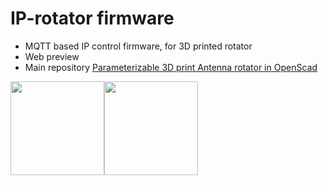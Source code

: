 # IP-rotator firmware
- MQTT based IP control firmware, for 3D printed rotator
- Web preview
- Main repository [Parameterizable 3D print Antenna rotator in OpenScad](https://github.com/ok1hra/Parameterizable-3D-print-Antenna-rotator-in-OpenScad)

<img src="https://raw.githubusercontent.com/ok1hra/IP-rotator/main/ajax-server.png" height="150"><img src="https://raw.githubusercontent.com/ok1hra/IP-rotator/main/ip-rotator.jpg" height="150">
